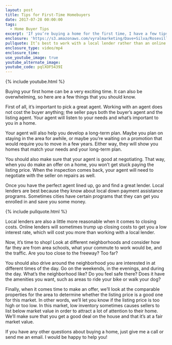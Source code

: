 ```yaml
---
layout: post
title: Tips for First-Time Homebuyers
date: 2017-07-28 00:00:00
tags:
  - Home Buyer Tips
excerpt: 'If you’re buying a home for the first time, I have a few tips to help guide you through the process.'
enclosure: 'https://s3.amazonaws.com/vyralmarketing/Dave+Silva/Roseville+Real+Estate+Tips+for+first-time+homebuyers.mp4'
pullquote: It’s best to work with a local lender rather than an online lender.
enclosure_type: video/mp4
enclosure_time:
use_youtube_image: true
youtube_alternate_image:
youtube_code: pqlXOF5439I
---
```



{% include youtube.html %}

Buying your first home can be a very exciting time. It can also be overwhelming, so here are a few things that you should know.

First of all, it’s important to pick a great agent. Working with an agent does not cost the buyer anything; the seller pays both the buyer’s agent and the listing agent. Your agent will listen to your needs and what’s important to you in a home.

Your agent will also help you develop a long-term plan. Maybe you plan on staying in the area for awhile, or maybe you’re waiting on a promotion that would require you to move in a few years. Either way, they will show you homes that match your needs and your long-term plan.

You should also make sure that your agent is good at negotiating. That way, when you do make an offer on a home, you won’t get stuck paying the listing price. When the inspection comes back, your agent will need to negotiate with the seller on repairs as well.

Once you have the perfect agent lined up, go and find a great lender. Local lenders are best because they know about local down payment assistance programs. Sometimes cities have certain programs that they can get you enrolled in and save you some money.

{% include pullquote.html %}

Local lenders are also a little more reasonable when it comes to closing costs. Online lenders will sometimes trump up closing costs to get you a low interest rate, which will cost you more than working with a local lender.

Now, it’s time to shop! Look at different neighborhoods and consider how far they are from area schools, what your commute to work would be, and the traffic. Are you too close to the freeway? Too far?

You should also drive around the neighborhood you are interested in at different times of the day. Go on the weekends, in the evenings, and during the day. What’s the neighborhood like? Do you feel safe there? Does it have the amenities you want, such as areas to ride your bike or walk your dog?

Finally, when it comes time to make an offer, we’ll look at the comparable properties for the area to determine whether the listing price is a good one for this market. In other words, we’ll let you know if the listing price is too high or too low. In this market, low inventory sometimes causes sellers to list below market value in order to attract a lot of attention to their home. We’ll make sure that you get a good deal on the house and that it’s at a fair market value.

If you have any other questions about buying a home, just give me a call or send me an email. I would be happy to help you!